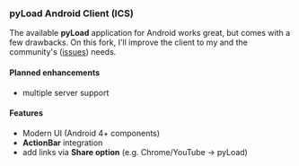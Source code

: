 ### pyLoad Android Client (ICS)

The available **pyLoad** application for Android works great, but comes with a few drawbacks. On this fork, I'll improve the client to my and the community's ([issues](https://bitbucket.org/ranan/pyload-android/issues)) needs.

#### Planned enhancements
* multiple server support

#### Features
* Modern UI (Android 4+ components)
* **ActionBar** integration
* add links via **Share option** (e.g. Chrome/YouTube -> pyLoad)
